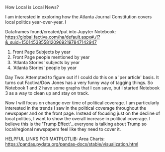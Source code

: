 How Local is Local News? 

I am interested in exploring how the Atlanta Journal Constitution covers local politics year-over-year. I 


Dataframes found/created/put into Jupyter Notebook: https://global.factiva.com/ha/default.aspx#./!?&_suid=150145385581209692197847142947

1) Front Page Subjects by year
2) Front Page people mentioned by year 
3) 'Atlanta Stories' subjects by year
4) 'Atlanta Stories' people by year 


Day Two:
Attempted to figure out if I could do this on a 'per article' basis. It turns out Factiva/Dow Jones has a very funny way of tagging things. So Notebook 1 and 2 have some graphs that I can save, but I started Notebook 3 as a way to clean up and stay on track.

Now I will focus on change over time of political coverage. I am particularly interested in the trends I saw in the political coverage throughout the newspaper and on the front page. Instead of focusing just on the decline of local politics, I want to show the overall increase in political coverage. I believe this is the 'Trump Effect'...everyone is talking about Trump so local/regional newspapers feel like they need to cover it. 


HELPFUL LINKS FOR MATPLOTLIB: 
Area Charts: https://pandas.pydata.org/pandas-docs/stable/visualization.html 

